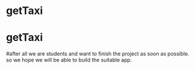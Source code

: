# getTaxi
# getTaxi
#after all we are students and want to finish the project as soon as possible. so we hope we will be able to build the suitable app.
